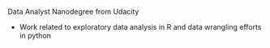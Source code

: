 Data Analyst Nanodegree from Udacity
- Work related to exploratory data analysis in R and data wrangling efforts in python
